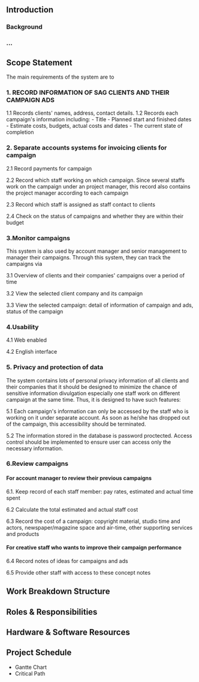 ## Introduction
### Background
### ...

## Scope Statement
The main requirements of the system are to

### 1. RECORD INFORMATION OF SAG CLIENTS AND THEIR CAMPAIGN ADS
1.1 Records clients' names, address, contact details.
1.2 Records each campaign's information including:
     - Title
     - Planned start and finished dates
     - Estimate costs, budgets, actual costs and dates
     - The current state of completion
### 2. Separate accounts systems for invoicing clients for campaign
2.1 Record payments for campaign

2.2 Record which staff working on which campaign. Since several staffs work on the campaign under an project manager, this record also contains the project manager according to each campaign

2.3 Record which staff is assigned as staff contact to clients

2.4 Check on the status of campaigns and whether they are within their budget
### 3.Monitor campaigns
This system is also used by account manager and senior management to manager their campaigns. Through this system, they can track the campaigns via

3.1  Overview of clients and their companies' campaigns over a period of time

3.2  View the selected client company and its campaign

3.3  View the selected campaign: detail of information of campaign and ads, status of the campaign
### 4.Usability
4.1 Web enabled

4.2 English interface
### 5. Privacy and protection of data 
The system contains lots of personal privacy information of all clients and their companies that it should be designed to minimize the chance of sensitive information divulgation especially one staff work on different campaign at the same time. Thus, it is designed to have such features:

5.1 Each campaign's information can only be accessed by the staff who is working on it under separate account. As soon as he/she has dropped out of the campaign, this accessibility should be terminated.

5.2 The information stored in the database is password proctected. Access control should be implemented to ensure user can access only the necessary information.

### 6.Review campaigns
#### For account manager to review their previous campaigns
6.1. Keep record of each staff member: pay rates, estimated and actual time spent

6.2  Calculate the total estimated and actual staff cost

6.3 Record the cost of a campaign: copyright material, studio time and actors, newspaper/magazine space and air-time, other supporting services and products
#### For creative staff who wants to improve their campaign performance
6.4 Record notes of ideas for campaigns and ads

6.5 Provide other staff with access to these concept notes

## Work Breakdown Structure

## Roles & Responsibilities

## Hardware & Software Resources

## Project Schedule
* Gantte Chart
* Critical Path
